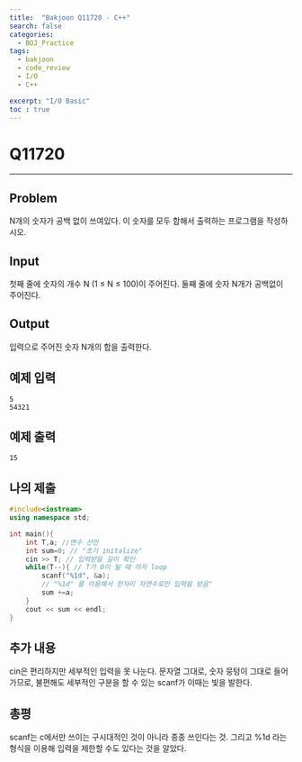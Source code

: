```yaml
---
title:  "Bakjoon Q11720 - C++"
search: false
categories: 
  - BOJ_Practice
tags:
  - bakjoon
  - code_review
  - I/O
  - C++

excerpt: "I/O Basic"
toc : true
---
```

# __Q11720__
___

## Problem
N개의 숫자가 공백 없이 쓰여있다. 이 숫자를 모두 합해서 출력하는 프로그램을 작성하시오.

## Input
첫째 줄에 숫자의 개수 N (1 ≤ N ≤ 100)이 주어진다. 둘째 줄에 숫자 N개가 공백없이 주어진다.

## Output
입력으로 주어진 숫자 N개의 합을 출력한다.

## 예제 입력
```
5
54321
```

## 예제 출력
```
15   
```

## 나의 제출
```cpp
#include<iostream>
using namespace std;

int main(){
    int T,a; //변수 선언
    int sum=0; // "초기 initalize"
    cin >> T; // 입력받을 길이 확인
    while(T--){ // T가 0이 될 때 까지 loop
        scanf("%1d", &a); 
        // "%1d" 를 이용해서 한자리 자연수로만 입력을 받음"
        sum +=a;
    }
    cout << sum << endl;
}
```

## 추가 내용
cin은 편리하지만 세부적인 입력을 못 나눈다. 문자열 그대로, 숫자 뭉텅이 그대로 들어가므로, 불편해도 세부적인 구분을 할 수 있는 scanf가 이때는 빛을 발한다.

## 총평
scanf는 c에서만 쓰이는 구시대적인 것이 아니라 종종 쓰인다는 것. 그리고 %1d 라는 형식을 이용해 입력을 제한할 수도 있다는 것을 알았다.